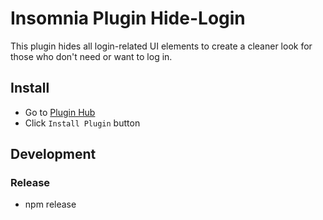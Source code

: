 # Insomnia Plugin Hide-Login
This plugin hides all login-related UI elements to create a cleaner look for those who don't need or want to log in.

## Install
- Go to [Plugin Hub](https://insomnia.rest/plugins/insomnia-plugin-hide-login)
- Click `Install Plugin` button

## Development
### Release
- npm release
